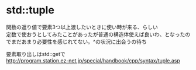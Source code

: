 # std::tuple

関数の返り値で要素3つ以上渡したいときに使い時が来る、らしい  
定数で使おうとしてみたことがあったが普通の構造体使えば良いわ、となったのでまだあまり必要性を感じれてない。^の状況に出会うの待ち  

要素取り出しはstd::getで  
http://program.station.ez-net.jp/special/handbook/cpp/syntax/tuple.asp
